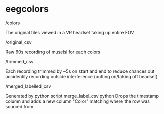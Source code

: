 # eegcolors
/colors

The original files viewed in a VR headset taking up entire FOV

/original_csv

Raw 60s recording of muselsl for each colors

/trimmed_csv

Each recording trimmed by ~5s on start and end to reduce chances out accidentily recording outside interference (putting on/taking off headset)

/merged_labelled_csv

Generated by python script merge_label_csv.python
Drops the timestamp column and adds a new column "Color" matching where the row was sourced from

